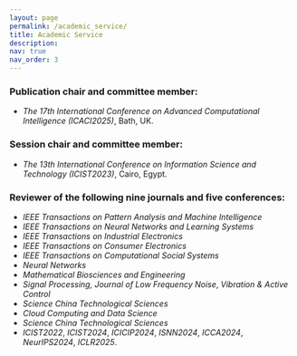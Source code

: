 ```yaml
---
layout: page
permalink: /academic_service/
title: Academic Service
description: 
nav: true
nav_order: 3
---
```

### Publication chair and committee member:
- *The 17th International Conference on Advanced Computational Intelligence (ICACI2025)*, Bath, UK.

### Session chair and committee member:
- *The 13th International Conference on Information Science and Technology (ICIST2023)*, Cairo, Egypt.

### Reviewer of the following nine journals and five conferences:

- *IEEE Transactions on Pattern Analysis and Machine Intelligence*
- *IEEE Transactions on Neural Networks and Learning Systems*
- *IEEE Transactions on Industrial Electronics*
- *IEEE Transactions on Consumer Electronics* 
- *IEEE Transactions on Computational Social Systems*
- *Neural Networks*
- *Mathematical Biosciences and Engineering*
- *Signal Processing, Journal of Low Frequency Noise*, *Vibration & Active Control*
- *Science China Technological Sciences*
- *Cloud Computing and Data Science*
- *Science China Technological Sciences*
- *ICIST2022*, *ICIST2024*, *ICICIP2024*, *ISNN2024*, *ICCA2024*, *NeurIPS2024*, *ICLR2025*.
